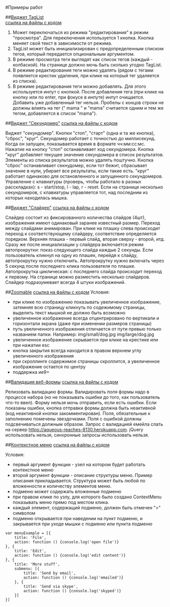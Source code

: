 #Примеры работ

##[Виджет TagList](https://leksandr.github.io/examples/taglist/)  
[ссылка на файлы с кодом](https://github.com/leksandr/leksandr.github.com/tree/master/examples/taglist)

1. Может переключаться из режима "редактирования" в режим "просмотра". Для переключения используется 1 кнопка. Кнопка меняет свой текст в зависимости от режима.
2. TagList может быть инициализирован с предопределенным списком тегов, который передается опциональным аргументом.
3. В режиме просмотра теги выглядят как список тегов (каждый - колбаской). На странице должно мочь быть сколько угодно TagList.
4. В режиме редактирования теги можно удалять (рядом с тегами появляется крестик удаления, при клике на который тег удаляется из списка).
5. В режиме редактирования теги можно добавлять. Для этого используется инпут с кнопкой. После добавления тега (при клике на кнопку или по enter, при фокусе в инпуте) инпут очищается. Добавить уже добавленный тег нельзя. Пробелы с концов строки не должны влиять на тег (" mama " и "mama" считается одним и тем же тегом, добавляется в список "mama").




##[Виджет "Секундомер"](https://leksandr.github.io/examples/stopwatch)
[ссылка на файлы с кодом](https://github.com/leksandr/leksandr.github.com/tree/master/examples/stopwatch)

Виджет "секундомер". Кнопки "стоп", "старт" (одна и та же кнопка), "сброс", "круг". Секундомер работает с точностью до миллисекунд. Когда он запущен, показывается время в формате чч:мм:сс:мс. Нажатие на кнопку "стоп" останавливает ход секундомера. Кнопка "круг" добавляет текущее значение секундомера в список результатов. Элементы из списка результатов можно удалять поштучно. Кнопка "сброс" останавливает секнудомер, если тот бежит, сбрасывает значение в нули, убирает все результаты, если такие есть. "круг" работает одинаково для остановленного и запущенного секундомеров.
Управление с клавиатуры (проверь, чтобы работало в разных расскладках): s - start/stop, l - lap, r - reset. Если на странице несколько секундомеров, с клавиатуры управляется тот, над последним из которых находилась мышка.

##[Виджет "Слайдер"](https://leksandr.github.io/examples/slider)
[ссылка на файлы с кодом](https://github.com/leksandr/leksandr.github.com/tree/master/examples/slider)

Слайдер состоит из фиксированного количества слайдов (4шт), изображения имеют одинаковый заранее известный размер. Переход между слайдами анимирован. При клике на плашку слева происходит переход к соответствующему слайдеру, соответствие определяется порядком. Верхняя плашка - первый слайд, вторая сверху - второй, итд.
Сразу же после инициализации у слайдера включается режим автопрокрутки: показ следующего слайда каждые 2 секунды. Если пользователь кликнул на одну из плашек, перейдя к слайду, автопрокрутку нужно отключить. Автопрокрутку нужно включать через 5 секунд после последнего клика пользователя по плашке. Автопрокрутка циклическая: с последнего слайда происходит переход к первому. На странице можно разместить несколько слайдеров.
Слайдер подразумевает всегда 4 штуки изображений.

##[Zoomable](https://leksandr.github.io/examples/zoomable)
[ссылка на файлы с кодом](https://github.com/leksandr/leksandr.github.com/tree/master/examples/zoomable)
Условия:
- при клике по изображению показывать увеличенное изображение, затемняя всю страницу
кликнуть по содежимому страницы, выделить текст мышкой не должно быть возможно
- увеличенное изображение всегда отцентрировано по вертикали и горизонтали экрана
(даже при изменении размеров страницы)
- путь увеличенного изображения отличается от пути превью только названием папки.
Например:
img/small/dog.jpg
img/large/dog.jpg
- увеличенное изображение скрывается при клике на крестике или при нажатии esc
- кнопка закрытия всегда находится в правом верхнем углу увеличенного изображения
- при скроллинге содержимое страницы скроллится, а увеличенное изображение остается по центру
- поддержка ие9+

##[Валидация веб-формы](https://leksandr.github.io/examples/form-validation)
[ссылка на файлы с кодом](https://github.com/leksandr/leksandr.github.com/tree/master/examples/form-validation)

Релизовать валидацию формы. Валидировать поля формы надо в процессе набора (но не показывать ошибки до того, как пользователь что-то ввел). Форму нельзя мочь отправить, если есть ошибки. Если показаны ошибки, кнопка отправки формы должна быть неактивной (код неактивной кнопки закомментирован). Поля, обязательные к заполнению помечены звездочками.
Поля с ошибкой должны подсвечиваться должным образом.
Запрос с валидацией емейла слать на сервер https://aqueous-reaches-8130.herokuapp.com. jQuery использовать нельзя, синхронные запросы использовать нельзя.

##[Контекстное меню](https://leksandr.github.io/examples/ContextNenu)
[ссылка на файлы с кодом](https://github.com/leksandr/leksandr.github.com/tree/master/examples/ContextNenu)

Условия:
- первый аргумент функции - узел на котором будет работать контекстное меню
- второй аргумент функции - описание структуры меню. Пример описания прикладывается. Структура может быть любой по вложенности и количеству элементов меню. 
- подменю может содержать вложенные подменю
- при правом клике по узлу, для которого было создано ContextMenu показывать меню прямо под местом клика.
- каждый элемент, содержащий подменю, должен быть отмечен ">" символом
- подменю открывается при наведении на пункт подменю, и закрывается при уходе мышки с подменю или пункта подменю 

```
var menuExample = [{
	title: 'File',
	action: function () {console.log('open file')}
}, {
	title: 'Edit',
	action: function () {console.log('edit content')}
}, {
	title: 'More stuff',
	submenu: [{
		title: 'Send by email',
		action: function () {console.log('emailed')}
	}, {
		title: 'Send via skype',
		action: function () {console.log('skyped')}
	}]
}]
```
